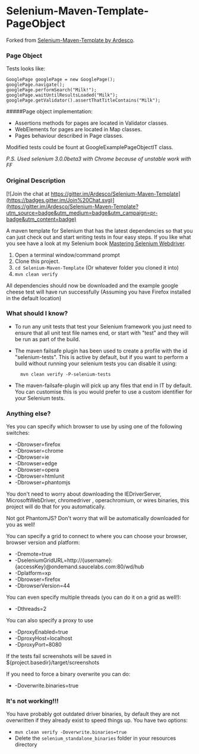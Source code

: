 Selenium-Maven-Template-PageObject
=======================

Forked from [Selenium-Maven-Template by Ardesco](https://github.com/Ardesco/Selenium-Maven-Template).

### Page Object
Tests looks like:
```
GooglePage googlePage = new GooglePage();
googlePage.navigate();
googlePage.performSearch("Milk!");
googlePage.waitUntilResultsLoaded("Milk");
googlePage.getValidator().assertThatTitleContains("Milk");
```

#####Page object implementation:
* Assertions methods for pages are located in Validator classes.
* WebElements for pages are located in Map classes.
* Pages behaviour described in Page classes.

Modified tests could be fount at GoogleExamplePageObjectIT class.

_P.S. Used selenium 3.0.0beta3 with Chrome because of unstable work with FF_
### Original Description

[![Join the chat at https://gitter.im/Ardesco/Selenium-Maven-Template](https://badges.gitter.im/Join%20Chat.svg)](https://gitter.im/Ardesco/Selenium-Maven-Template?utm_source=badge&utm_medium=badge&utm_campaign=pr-badge&utm_content=badge)

A maven template for Selenium that has the latest dependencies so that you can just check out and start writing tests in four easy steps.  If you like what you see have a look at my Selenium book [Mastering Selenium Webdriver](https://www.amazon.co.uk/Mastering-Selenium-WebDriver-Mark-Collin/dp/1784394351).


1. Open a terminal window/command prompt
2. Clone this project.
3. `cd Selenium-Maven-Template` (Or whatever folder you cloned it into)
4. `mvn clean verify`

All dependencies should now be downloaded and the example google cheese test will have run successfully (Assuming you have Firefox installed in the default location)

### What should I know?

- To run any unit tests that test your Selenium framework you just need to ensure that all unit test file names end, or start with "test" and they will be run as part of the build.
- The maven failsafe plugin has been used to create a profile with the id "selenium-tests".  This is active by default, but if you want to perform a build without running your selenium tests you can disable it using:

        mvn clean verify -P-selenium-tests
        
- The maven-failsafe-plugin will pick up any files that end in IT by default.  You can customise this is you would prefer to use a custom identifier for your Selenium tests.

### Anything else?

Yes you can specify which browser to use by using one of the following switches:

- -Dbrowser=firefox
- -Dbrowser=chrome
- -Dbrowser=ie
- -Dbrowser=edge
- -Dbrowser=opera
- -Dbrowser=htmlunit
- -Dbrowser=phantomjs

You don't need to worry about downloading the IEDriverServer, MicrosoftWebDriver, chromedriver , operachromium, or wires binaries, this project will do that for you automatically.

Not got PhantomJS?  Don't worry that will be automatically downloaded for you as well!

You can specify a grid to connect to where you can choose your browser, browser version and platform:

- -Dremote=true 
- -DseleniumGridURL=http://{username}:{accessKey}@ondemand.saucelabs.com:80/wd/hub 
- -Dplatform=xp 
- -Dbrowser=firefox 
- -DbrowserVersion=44

You can even specify multiple threads (you can do it on a grid as well!):

- -Dthreads=2

You can also specify a proxy to use

- -DproxyEnabled=true
- -DproxyHost=localhost
- -DproxyPort=8080

If the tests fail screenshots will be saved in ${project.basedir}/target/screenshots

If you need to force a binary overwrite you can do:

- -Doverwrite.binaries=true

### It's not working!!!

You have probably got outdated driver binaries, by default they are not overwritten if they already exist to speed things up.  You have two options:

- `mvn clean verify -Doverwrite.binaries=true`
- Delete the `selenium_standalone_binaries` folder in your resources directory